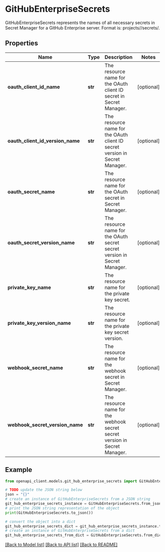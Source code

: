 # GitHubEnterpriseSecrets

GitHubEnterpriseSecrets represents the names of all necessary secrets in Secret Manager for a GitHub Enterprise server. Format is: projects//secrets/.

## Properties

Name | Type | Description | Notes
------------ | ------------- | ------------- | -------------
**oauth_client_id_name** | **str** | The resource name for the OAuth client ID secret in Secret Manager. | [optional] 
**oauth_client_id_version_name** | **str** | The resource name for the OAuth client ID secret version in Secret Manager. | [optional] 
**oauth_secret_name** | **str** | The resource name for the OAuth secret in Secret Manager. | [optional] 
**oauth_secret_version_name** | **str** | The resource name for the OAuth secret secret version in Secret Manager. | [optional] 
**private_key_name** | **str** | The resource name for the private key secret. | [optional] 
**private_key_version_name** | **str** | The resource name for the private key secret version. | [optional] 
**webhook_secret_name** | **str** | The resource name for the webhook secret in Secret Manager. | [optional] 
**webhook_secret_version_name** | **str** | The resource name for the webhook secret secret version in Secret Manager. | [optional] 

## Example

```python
from openapi_client.models.git_hub_enterprise_secrets import GitHubEnterpriseSecrets

# TODO update the JSON string below
json = "{}"
# create an instance of GitHubEnterpriseSecrets from a JSON string
git_hub_enterprise_secrets_instance = GitHubEnterpriseSecrets.from_json(json)
# print the JSON string representation of the object
print(GitHubEnterpriseSecrets.to_json())

# convert the object into a dict
git_hub_enterprise_secrets_dict = git_hub_enterprise_secrets_instance.to_dict()
# create an instance of GitHubEnterpriseSecrets from a dict
git_hub_enterprise_secrets_from_dict = GitHubEnterpriseSecrets.from_dict(git_hub_enterprise_secrets_dict)
```
[[Back to Model list]](../README.md#documentation-for-models) [[Back to API list]](../README.md#documentation-for-api-endpoints) [[Back to README]](../README.md)


